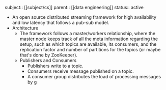 subject:: [[subject/cs]] 
parent:: [[data engineering]]
status:: active

- An open source distributed streaming framework for high availability and low latency that follows a pub-sub model.
- Architecture
	- The framework follows a master/workers relationship, where the master node keeps track of all the meta information regarding the setup, such as which topics are available, its consumers, and the replication factor and number of partitions for the topics (or maybe that's done by ZooKeeper).
	- Publishers and Consumers
		- Publishers write to a topic.
		- Consumers receive message published on a topic.
		- A consumer group distributes the load of processing messages by g